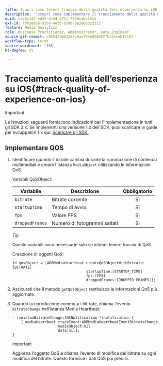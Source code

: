 ```yaml
---
title: Scopri come tenere traccia della qualità dell’esperienza su iOS
description: '"Scopri come implementare il tracciamento della qualità dell’esperienza (QoE, QoS) utilizzando Media SDK su iOS."'
uuid: cae2c142-ed39-4234-a711-765dcabc5415
exl-id: 7f01e6eb-95bd-4e3d-93d0-8a2e68323313
feature: Media Analytics
role: Business Practitioner, Administrator, Data Engineer
source-git-commit: c96532bb032a4c9aaf9eed28d97fbd33ceb1516f
workflow-type: tm+mt
source-wordcount: '158'
ht-degree: 5%

---
```


# Tracciamento qualità dell’esperienza su iOS{#track-quality-of-experience-on-ios}

>[!IMPORTANT]
>
>Le istruzioni seguenti forniscono indicazioni per l&#39;implementazione in tutti gli SDK 2.x. Se implementi una versione 1.x dell&#39;SDK, puoi scaricare le guide per sviluppatori 1.x qui: [Scaricare gli SDK.](/help/sdk-implement/download-sdks.md)

## Implementare QOS

1. Identificare quando il bitrate cambia durante la riproduzione di contenuti multimediali e creare l&#39;istanza `MediaObject` utilizzando le informazioni QoS.

   Variabili QoSObject:

   | Variabile | Descrizione | Obbligatorio |
   | --- | --- | :---: |
   | `bitrate` | Bitrate corrente | Sì |
   | `startupTime` | Tempo di avvio | Sì |
   | `fps` | Valore FPS | Sì |
   | `droppedFrames` | Numero di fotogrammi saltati | Sì |

   >[!TIP]
   >
   >Queste variabili sono necessarie solo se intendi tenere traccia di QoS.

   Creazione di oggetti QoS:

   ```
   id qosObject = [ADBMediaHeartbeat createQoSObjectWithBitrate:[BITRATE] 
                                     startupTime:[STARTUP_TIME]  
                                     fps:[FPS]  
                                     droppedFrames:[DROPPED_FRAMES]];
   ```

1. Assicurati che il metodo `getQoSObject` restituisca le informazioni QoS più aggiornate.
1. Quando la riproduzione commuta i bit rate, chiama l&#39;evento `BitrateChange` nell&#39;istanza Media Heartbeat:

   ```
   - (void)onBitrateChange:(NSNotification *)notification { 
       [_mediaHeartbeat trackEvent:ADBMediaHeartbeatEventBitrateChange  
                        mediaObject:nil  
                        data:nil]; 
   }
   ```

   >[!IMPORTANT]
   >
   >Aggiorna l&#39;oggetto QoS e chiama l&#39;evento di modifica del bitrate su ogni modifica del bitrate. Questo fornisce i dati QoS più precisi.
